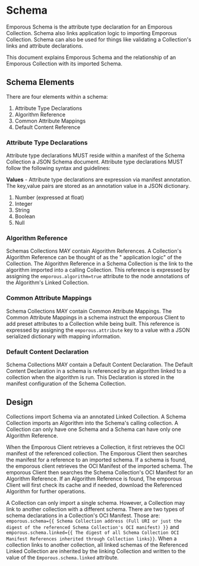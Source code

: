 # Schema

Emporous Schema is the attribute type declaration for an Emporous Collection. Schema also links application logic to importing Emporous Collection. Schema can also be used for things like validating a Collection's links and attribute declarations.

This document explains Emporous Schema and the relationship of an Emporous Collection with its imported Schema. 

## Schema Elements

There are four elements within a schema:

1. Attribute Type Declarations
2. Algorithm Reference
3. Common Attribute Mappings
4. Default Content Reference

### Attribute Type Declarations

Attribute type declarations MUST reside within a manifest of the Schema Collection a JSON Schema document. Attribute type
declarations MUST follow the following syntax and guidelines:

**Values** - Attribute type declarations are expression via manifest annotation. The key,value pairs are stored 
as an annotation value in a JSON dictionary.

1. Number (expressed at float)
2. Integer
3. String
4. Boolean
5. Null

### Algorithm Reference

Schemas Collections MAY contain Algorithm References. A Collection's Algorithm Reference can be thought of as the "
application logic" of the Collection. The Algorithm Reference in a Schema Collection is the link to the algorithm
imported into a calling Collection. This reference is expressed by assigning the `emporous.algorithm=true` attribute to the
node annotations of the Algorithm's Linked Collection.

### Common Attribute Mappings

Schema Collections MAY contain Common Attribute Mappings. The Common Attribute Mappings in a schema instruct the emporous
Client to add preset attributes to a Collection while being built. This reference is expressed by assigning
the `emporous.attribute` key to a value with a JSON serialized dictionary with mapping information.

### Default Content Declaration

Schema Collections MAY contain a Default Content Declaration. The Default Content Declaration in a schema is referenced by an algorithm linked to a collection when the algorithm is run.
This Declaration is stored in the manifest configuration of the Schema Collection.  

## Design

Collections import Schema via an annotated Linked Collection. A Schema Collection imports an Algorithm into the Schema's calling collection. A Collection can only have one Schema and a Schema can have only one Algorithm Reference.  

When the Emporous Client retrieves a Collection, it first retrieves the OCI manifest of the referenced collection. The Emporous Client then searches the manifest for a reference to an imported schema. If a schema is found, the emporous client retrieves the OCI Manifest of the imported schema. The emporous Client then searches the Schema Collection's OCI Manifest for an Algorithm Reference. If an Algorithm Reference is found, The emporous Client will first check its cache and if needed, download the Referenced Algorithm for further operations. 

A Collection can only import a single schema. However, a Collection may link to another collection with a different schema. There are two types of schema declarations in a Collection's OCI Manifest. Those are: `emporous.schema={{ Schema Collection address (Full URI or just the digest of the referenced Schema Collection's OCI manifest) }}` and `emporous.schema.linked={{ The digest of all Schema Collection OCI Manifest References inherited through Collection links}}`. When a collection links to another collection, all linked schemas of the Referenced Linked Collection are inherited by the linking Collection and written to the value of the `Emporous.schema.linked` attribute.



